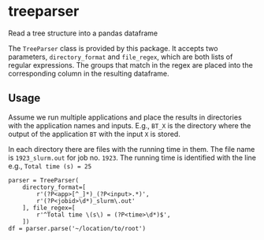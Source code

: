 # treeparser
Read a tree structure into a pandas dataframe

The `TreeParser` class is provided by this package. It accepts two parameters,
`directory_format` and `file_regex`, which are both lists of regular expressions.
The groups that match in the regex are placed into the corresponding column in the
resulting dataframe.

## Usage
Assume we run multiple applications and place the results in directories with the
application names and inputs. E.g., `BT_X` is the directory where the output of the
application `BT` with the input `X` is stored.

In each directory there are files with the running time in them. The file name is
`1923_slurm.out` for job no. `1923`. The running time is identified with the line e.g.,
`Total time (s) = 25`

```
parser = TreeParser(
    directory_format=[
        r'(?P<app>[^_]*)_(?P<input>.*)',
        r'(?P<jobid>\d*)_slurm\.out'
    ], file_regex=[
        r'^Total time \(s\) = (?P<time>\d*)$',
    ])
df = parser.parse('~/location/to/root')
```
